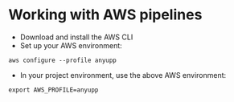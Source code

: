 # Working with AWS pipelines

- Download and install the AWS CLI
- Set up your AWS environment:

`aws configure --profile anyupp`

- In your project environment, use the above AWS environment:

`export AWS_PROFILE=anyupp`

